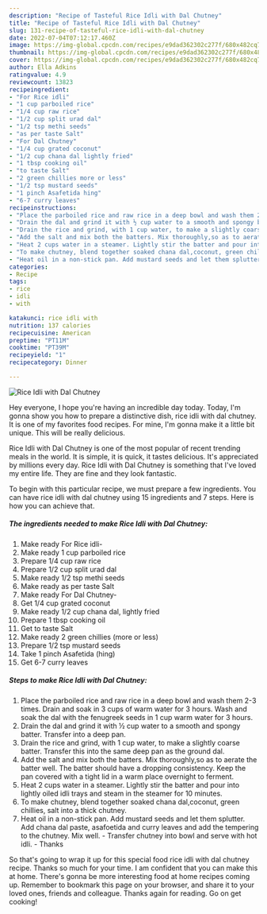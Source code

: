 ```yaml
---
description: "Recipe of Tasteful Rice Idli with Dal Chutney"
title: "Recipe of Tasteful Rice Idli with Dal Chutney"
slug: 131-recipe-of-tasteful-rice-idli-with-dal-chutney
date: 2022-07-04T07:12:17.460Z
image: https://img-global.cpcdn.com/recipes/e9dad362302c277f/680x482cq70/rice-idli-with-dal-chutney-recipe-main-photo.jpg
thumbnail: https://img-global.cpcdn.com/recipes/e9dad362302c277f/680x482cq70/rice-idli-with-dal-chutney-recipe-main-photo.jpg
cover: https://img-global.cpcdn.com/recipes/e9dad362302c277f/680x482cq70/rice-idli-with-dal-chutney-recipe-main-photo.jpg
author: Ella Adkins
ratingvalue: 4.9
reviewcount: 13823
recipeingredient:
- "For Rice idli"
- "1 cup parboiled rice"
- "1/4 cup raw rice"
- "1/2 cup split urad dal"
- "1/2 tsp methi seeds"
- "as per taste Salt"
- "For Dal Chutney"
- "1/4 cup grated coconut"
- "1/2 cup chana dal lightly fried"
- "1 tbsp cooking oil"
- "to taste Salt"
- "2 green chillies more or less"
- "1/2 tsp mustard seeds"
- "1 pinch Asafetida hing"
- "6-7 curry leaves"
recipeinstructions:
- "Place the parboiled rice and raw rice in a deep bowl and wash them 2-3 times. Drain and soak in 3 cups of warm water for 3 hours. Wash and soak the dal with the fenugreek seeds in 1 cup warm water for 3 hours."
- "Drain the dal and grind it with ½ cup water to a smooth and spongy batter. Transfer into a deep pan."
- "Drain the rice and grind, with 1 cup water, to make a slightly coarse batter. Transfer this into the same deep pan as the ground dal."
- "Add the salt and mix both the batters. Mix thoroughly,so as to aerate the batter well. The batter should have a dropping consistency. Keep the pan covered with a tight lid in a warm place overnight to ferment."
- "Heat 2 cups water in a steamer. Lightly stir the batter and pour into lightly oiled idli trays and steam in the steamer for 10 minutes."
- "To make chutney, blend together soaked chana dal,coconut, green chillies, salt into a thick chutney."
- "Heat oil in a non-stick pan. Add mustard seeds and let them splutter. Add chana dal paste, asafoetida and curry leaves and add the tempering to the chutney. Mix well. Transfer chutney into bowl and serve with hot idli. Thanks"
categories:
- Recipe
tags:
- rice
- idli
- with

katakunci: rice idli with 
nutrition: 137 calories
recipecuisine: American
preptime: "PT11M"
cooktime: "PT39M"
recipeyield: "1"
recipecategory: Dinner

---
```



![Rice Idli with Dal Chutney](https://img-global.cpcdn.com/recipes/e9dad362302c277f/680x482cq70/rice-idli-with-dal-chutney-recipe-main-photo.jpg)

Hey everyone, I hope you're having an incredible day today. Today, I'm gonna show you how to prepare a distinctive dish, rice idli with dal chutney. It is one of my favorites food recipes. For mine, I'm gonna make it a little bit unique. This will be really delicious.

Rice Idli with Dal Chutney is one of the most popular of recent trending meals in the world. It is simple, it is quick, it tastes delicious. It's appreciated by millions every day. Rice Idli with Dal Chutney is something that I've loved my entire life. They are fine and they look fantastic.




To begin with this particular recipe, we must prepare a few ingredients. You can have rice idli with dal chutney using 15 ingredients and 7 steps. Here is how you can achieve that.

<!--inarticleads1-->

##### The ingredients needed to make Rice Idli with Dal Chutney:

1. Make ready For Rice idli-
1. Make ready 1 cup parboiled rice
1. Prepare 1/4 cup raw rice
1. Prepare 1/2 cup split urad dal
1. Make ready 1/2 tsp methi seeds
1. Make ready as per taste Salt
1. Make ready For Dal Chutney-
1. Get 1/4 cup grated coconut
1. Make ready 1/2 cup chana dal, lightly fried
1. Prepare 1 tbsp cooking oil
1. Get to taste Salt
1. Make ready 2 green chillies (more or less)
1. Prepare 1/2 tsp mustard seeds
1. Take 1 pinch Asafetida (hing)
1. Get 6-7 curry leaves




<!--inarticleads2-->

##### Steps to make Rice Idli with Dal Chutney:

1. Place the parboiled rice and raw rice in a deep bowl and wash them 2-3 times. Drain and soak in 3 cups of warm water for 3 hours. Wash and soak the dal with the fenugreek seeds in 1 cup warm water for 3 hours.
1. Drain the dal and grind it with ½ cup water to a smooth and spongy batter. Transfer into a deep pan.
1. Drain the rice and grind, with 1 cup water, to make a slightly coarse batter. Transfer this into the same deep pan as the ground dal.
1. Add the salt and mix both the batters. Mix thoroughly,so as to aerate the batter well. The batter should have a dropping consistency. Keep the pan covered with a tight lid in a warm place overnight to ferment.
1. Heat 2 cups water in a steamer. Lightly stir the batter and pour into lightly oiled idli trays and steam in the steamer for 10 minutes.
1. To make chutney, blend together soaked chana dal,coconut, green chillies, salt into a thick chutney.
1. Heat oil in a non-stick pan. Add mustard seeds and let them splutter. Add chana dal paste, asafoetida and curry leaves and add the tempering to the chutney. Mix well. - Transfer chutney into bowl and serve with hot idli. - Thanks




So that's going to wrap it up for this special food rice idli with dal chutney recipe. Thanks so much for your time. I am confident that you can make this at home. There's gonna be more interesting food at home recipes coming up. Remember to bookmark this page on your browser, and share it to your loved ones, friends and colleague. Thanks again for reading. Go on get cooking!
